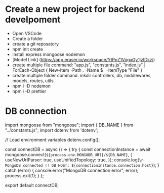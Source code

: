 # Create a new project for backend develpoment
- Open VSCode
- Create a folder 
- create a git reposatory
- npm init create
- install express mongoose nodemon
- [Model Link] (https://app.eraser.io/workspace/YtPqZ1VogxGy1jzIDkzj)
- create multiple file command: 
"app.js", "constants.js", "index.js" | ForEach-Object { New-Item -Path . -Name $_ -ItemType "File" }
- create multiple folder command:
mkdir controllers, db, middlewares, models, routes, utils
- npm i -D nodemon 
- npm i -D prettier

# DB connection 
import mongoose from "mongoose";
import { DB_NAME } from "../constants.js";
import dotenv from 'dotenv';

// Load environment variables
dotenv.config();

const connectDB = async () => {
  try {
    const connectionInstance = await mongoose.connect(`${process.env.MONGODB_URI}/${DB_NAME}`, {
      useNewUrlParser: true,
      useUnifiedTopology: true,
    });
    console.log(`\n MongoDB connected !! DB HOST: ${connectionInstance.connection.host}`);
  } catch (error) {
    console.error("MongoDB connection error", error);
    process.exit(1);
  }
};

export default connectDB;
